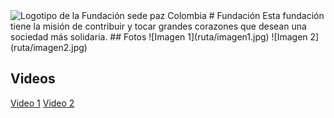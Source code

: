 <img src=".github/Logo fundación.png" alt="Logotipo de la Fundación sede paz Colombia">
# Fundación
Esta fundación tiene la misión de contribuir y tocar grandes corazones que desean una sociedad más solidaria.
## Fotos
![Imagen 1](ruta/imagen1.jpg)
![Imagen 2](ruta/imagen2.jpg)

## Videos
[Video 1](ruta/video1.mp4)
[Video 2](ruta/video2.mp4)
<link rel="stylesheet" href="styles.css">

